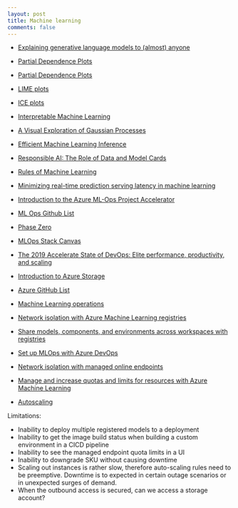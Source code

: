 ```yaml
---
layout: post
title: Machine learning
comments: false
---
```

- [Explaining generative language models to (almost) anyone](https://stackoverflow.blog/2024/06/27/explaining-generative-language-models-to-almost-anyone/)
- [Partial Dependence Plots](https://www.blog.trainindata.com/partial-dependence-plots-with-python/#:~:text=Step%2Dby%2DStep%20Guide%20to%20Creating%20Partial%20Dependence%20Plots&text=Select%20the%20feature%20of%20interest,variable%20using%20the%20trained%20model.)
- [Partial Dependence Plots](https://christophm.github.io/interpretable-ml-book/pdp.html#pdp)
- [LIME plots](https://christophm.github.io/interpretable-ml-book/lime.html)
- [ICE plots](https://christophm.github.io/interpretable-ml-book/ice.html)
- [Interpretable Machine Learning](https://christophm.github.io/interpretable-ml-book/)
- [A Visual Exploration of Gaussian Processes](https://distill.pub/2019/visual-exploration-gaussian-processes)
- [Efficient Machine Learning Inference](https://www.oreilly.com/content/efficient-machine-learning-inference/)
- [Responsible AI: The Role of Data and Model Cards](https://datatonic.com/insights/responsible-ai-data-model-cards/)
- [Rules of Machine Learning](https://developers.google.com/machine-learning/guides/rules-of-ml/)
- [Minimizing real-time prediction serving latency in machine learning](https://cloud.google.com/architecture/minimizing-predictive-serving-latency-in-machine-learning)
- [Introduction to the Azure ML-Ops Project Accelerator](https://microsoft.github.io/azureml-ops-accelerator/)
- [ML Ops Github List](https://github.com/stars/OliverOverend/lists/ml-ops/)
- [Phase Zero](https://ml-ops.org/content/phase-zero)
- [MLOps Stack Canvas](https://ml-ops.org/content/mlops-stack-canvas)


- [The 2019 Accelerate State of DevOps: Elite performance, productivity, and scaling](https://cloud.google.com/blog/products/devops-sre/the-2019-accelerate-state-of-devops-elite-performance-productivity-and-scaling)
- [Introduction to Azure Storage](https://learn.microsoft.com/en-us/azure/storage/common/storage-introduction)
- [Azure GitHub List](https://github.com/stars/OliverOverend/lists/azure/)

- [Machine Learning operations](https://learn.microsoft.com/en-gb/azure/cloud-adoption-framework/ready/azure-best-practices/ai-machine-learning-mlops)
- [Network isolation with Azure Machine Learning registries](https://learn.microsoft.com/en-us/azure/machine-learning/how-to-registry-network-isolation)
- [Share models, components, and environments across workspaces with registries](https://learn.microsoft.com/en-us/azure/machine-learning/how-to-share-models-pipelines-across-workspaces-with-registries)
- [Set up MLOps with Azure DevOps](https://learn.microsoft.com/en-us/azure/machine-learning/how-to-setup-mlops-azureml)
- [Network isolation with managed online endpoints](https://learn.microsoft.com/en-us/azure/machine-learning/concept-secure-online-endpoint)
- [Manage and increase quotas and limits for resources with Azure Machine Learning](https://learn.microsoft.com/en-us/azure/machine-learning/how-to-manage-quotas)
- [Autoscaling](https://learn.microsoft.com/en-us/azure/architecture/best-practices/auto-scaling)

Limitations:
- Inability to deploy multiple registered models to a deployment
- Inability to get the image build status when building a custom environment in a CICD pipeline
- Inability to see the managed endpoint quota limits in a UI
- Inability to downgrade SKU without causing downtime
- Scaling out instances is rather slow, therefore auto-scaling rules need to be preemptive. Downtime is to expected in certain outage scenarios or in unexpected surges of demand.
- When the outbound access is secured, can we access a storage account?
